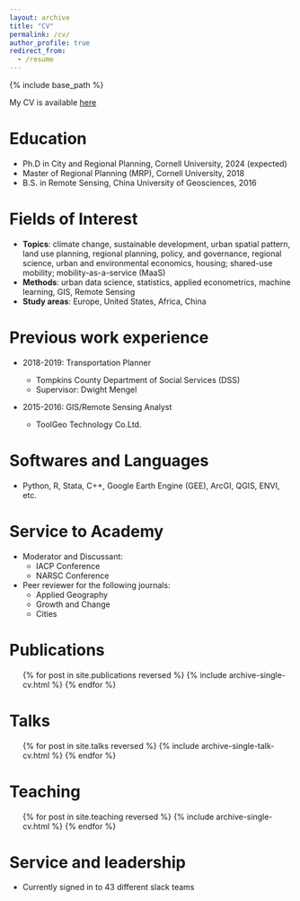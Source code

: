 ```yaml
---
layout: archive
title: "CV"
permalink: /cv/
author_profile: true
redirect_from:
  - /resume
---
```


{% include base_path %}

My CV is available [here](http://wenzhengli-etal.github.io/files/CV_WenzhengLi_0124.pdf)

Education
======
* Ph.D in City and Regional Planning, Cornell University, 2024 (expected)
* Master of Regional Planning (MRP), Cornell University, 2018
* B.S. in Remote Sensing, China University of Geosciences, 2016

Fields of Interest
======
* **Topics**: climate change, sustainable development, urban spatial pattern, land use planning, regional planning, policy, and governance, regional science, urban and environmental economics, housing; shared-use mobility; mobility-as-a-service (MaaS) 
* **Methods**: urban data science, statistics, applied econometrics, machine learning, GIS, Remote Sensing 
* **Study areas**: Europe, United States, Africa, China 

Previous work experience
======
* 2018-2019: Transportation Planner
  * Tompkins County Department of Social Services (DSS)
  * Supervisor: Dwight Mengel

* 2015-2016: GIS/Remote Sensing Analyst
  * ToolGeo Technology Co.Ltd.
  
Softwares and Languages
======
* Python, R, Stata, C++, Google Earth Engine (GEE), ArcGI, QGIS, ENVI, etc.

Service to Academy
======
* Moderator and Discussant:
  * IACP Conference
  * NARSC Conference
* Peer reviewer for the following journals:
  * Applied Geography
  * Growth and Change
  * Cities

Publications
======
  <ul>{% for post in site.publications reversed %}
    {% include archive-single-cv.html %}
  {% endfor %}</ul>
  
Talks
======
  <ul>{% for post in site.talks reversed %}
    {% include archive-single-talk-cv.html  %}
  {% endfor %}</ul>
  
Teaching
======
  <ul>{% for post in site.teaching reversed %}
    {% include archive-single-cv.html %}
  {% endfor %}</ul>
  
Service and leadership
======
* Currently signed in to 43 different slack teams
